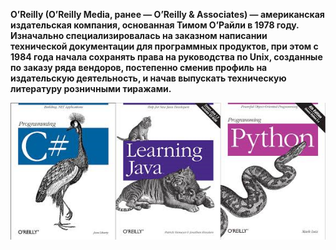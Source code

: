 <b> O’Reilly (O’Reilly Media, ранее — O’Reilly & Associates) — американская издательская компания, основанная Тимом О’Райли в 1978 году. Изначально специализировалась на заказном написании технической документации для программных продуктов, при этом с 1984 года начала сохранять права на руководства по Unix, созданные по заказу ряда вендоров, постепенно сменив профиль на издательскую деятельность, и начав выпускать техническую литературу розничными тиражами. </b> 


![books](orelly.png)
